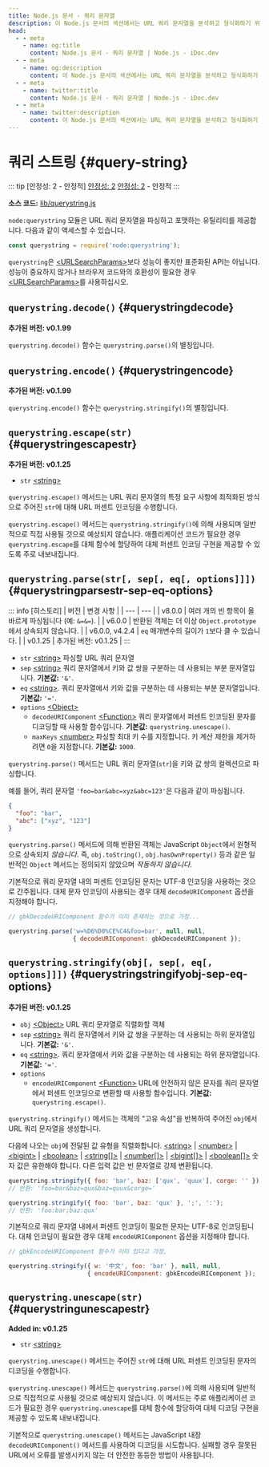 ```yaml
---
title: Node.js 문서 - 쿼리 문자열
description: 이 Node.js 문서의 섹션에서는 URL 쿼리 문자열을 분석하고 형식화하기 위한 유틸리티를 제공하는 querystring 모듈에 대해 자세히 설명합니다. 특수 문자의 이스케이프 및 언이스케이프, 중첩된 객체 처리, 쿼리 문자열 직렬화 관리 방법이 포함됩니다.
head:
  - - meta
    - name: og:title
      content: Node.js 문서 - 쿼리 문자열 | Node.js - iDoc.dev
  - - meta
    - name: og:description
      content: 이 Node.js 문서의 섹션에서는 URL 쿼리 문자열을 분석하고 형식화하기 위한 유틸리티를 제공하는 querystring 모듈에 대해 자세히 설명합니다. 특수 문자의 이스케이프 및 언이스케이프, 중첩된 객체 처리, 쿼리 문자열 직렬화 관리 방법이 포함됩니다.
  - - meta
    - name: twitter:title
      content: Node.js 문서 - 쿼리 문자열 | Node.js - iDoc.dev
  - - meta
    - name: twitter:description
      content: 이 Node.js 문서의 섹션에서는 URL 쿼리 문자열을 분석하고 형식화하기 위한 유틸리티를 제공하는 querystring 모듈에 대해 자세히 설명합니다. 특수 문자의 이스케이프 및 언이스케이프, 중첩된 객체 처리, 쿼리 문자열 직렬화 관리 방법이 포함됩니다.
---
```



# 쿼리 스트링 {#query-string}

::: tip [안정성: 2 - 안정적]
[안정성: 2](/ko/nodejs/api/documentation#stability-index) [안정성: 2](/ko/nodejs/api/documentation#stability-index) - 안정적
:::

**소스 코드:** [lib/querystring.js](https://github.com/nodejs/node/blob/v23.5.0/lib/querystring.js)

`node:querystring` 모듈은 URL 쿼리 문자열을 파싱하고 포맷하는 유틸리티를 제공합니다. 다음과 같이 액세스할 수 있습니다.

```js [ESM]
const querystring = require('node:querystring');
```

`querystring`은 [\<URLSearchParams\>](/ko/nodejs/api/url#class-urlsearchparams)보다 성능이 좋지만 표준화된 API는 아닙니다. 성능이 중요하지 않거나 브라우저 코드와의 호환성이 필요한 경우 [\<URLSearchParams\>](/ko/nodejs/api/url#class-urlsearchparams)를 사용하십시오.

## `querystring.decode()` {#querystringdecode}

**추가된 버전: v0.1.99**

`querystring.decode()` 함수는 `querystring.parse()`의 별칭입니다.

## `querystring.encode()` {#querystringencode}

**추가된 버전: v0.1.99**

`querystring.encode()` 함수는 `querystring.stringify()`의 별칭입니다.

## `querystring.escape(str)` {#querystringescapestr}

**추가된 버전: v0.1.25**

- `str` [\<string\>](https://developer.mozilla.org/en-US/docs/Web/JavaScript/Data_structures#String_type)

`querystring.escape()` 메서드는 URL 쿼리 문자열의 특정 요구 사항에 최적화된 방식으로 주어진 `str`에 대해 URL 퍼센트 인코딩을 수행합니다.

`querystring.escape()` 메서드는 `querystring.stringify()`에 의해 사용되며 일반적으로 직접 사용될 것으로 예상되지 않습니다. 애플리케이션 코드가 필요한 경우 `querystring.escape`를 대체 함수에 할당하여 대체 퍼센트 인코딩 구현을 제공할 수 있도록 주로 내보내집니다.

## `querystring.parse(str[, sep[, eq[, options]]])` {#querystringparsestr-sep-eq-options}

::: info [히스토리]
| 버전 | 변경 사항 |
| --- | --- |
| v8.0.0 | 여러 개의 빈 항목이 올바르게 파싱됩니다 (예: `&=&=`). |
| v6.0.0 | 반환된 객체는 더 이상 `Object.prototype`에서 상속되지 않습니다. |
| v6.0.0, v4.2.4 | `eq` 매개변수의 길이가 `1`보다 클 수 있습니다. |
| v0.1.25 | 추가된 버전: v0.1.25 |
:::

- `str` [\<string\>](https://developer.mozilla.org/en-US/docs/Web/JavaScript/Data_structures#String_type) 파싱할 URL 쿼리 문자열
- `sep` [\<string\>](https://developer.mozilla.org/en-US/docs/Web/JavaScript/Data_structures#String_type) 쿼리 문자열에서 키와 값 쌍을 구분하는 데 사용되는 부분 문자열입니다. **기본값:** `'&'`.
- `eq` [\<string\>](https://developer.mozilla.org/en-US/docs/Web/JavaScript/Data_structures#String_type). 쿼리 문자열에서 키와 값을 구분하는 데 사용되는 부분 문자열입니다. **기본값:** `'='`.
- `options` [\<Object\>](https://developer.mozilla.org/en-US/docs/Web/JavaScript/Reference/Global_Objects/Object)
    - `decodeURIComponent` [\<Function\>](https://developer.mozilla.org/en-US/docs/Web/JavaScript/Reference/Global_Objects/Function) 쿼리 문자열에서 퍼센트 인코딩된 문자를 디코딩할 때 사용할 함수입니다. **기본값:** `querystring.unescape()`.
    - `maxKeys` [\<number\>](https://developer.mozilla.org/en-US/docs/Web/JavaScript/Data_structures#Number_type) 파싱할 최대 키 수를 지정합니다. 키 계산 제한을 제거하려면 `0`을 지정합니다. **기본값:** `1000`.

`querystring.parse()` 메서드는 URL 쿼리 문자열(`str`)을 키와 값 쌍의 컬렉션으로 파싱합니다.

예를 들어, 쿼리 문자열 `'foo=bar&abc=xyz&abc=123'`은 다음과 같이 파싱됩니다.

```json [JSON]
{
  "foo": "bar",
  "abc": ["xyz", "123"]
}
```

`querystring.parse()` 메서드에 의해 반환된 객체는 JavaScript `Object`에서 원형적으로 상속되지 *않습니다*. 즉, `obj.toString()`, `obj.hasOwnProperty()` 등과 같은 일반적인 `Object` 메서드는 정의되지 않았으며 *작동하지 않습니다*.

기본적으로 쿼리 문자열 내의 퍼센트 인코딩된 문자는 UTF-8 인코딩을 사용하는 것으로 간주됩니다. 대체 문자 인코딩이 사용되는 경우 대체 `decodeURIComponent` 옵션을 지정해야 합니다.

```js [ESM]
// gbkDecodeURIComponent 함수가 이미 존재하는 것으로 가정...

querystring.parse('w=%D6%D0%CE%C4&foo=bar', null, null,
                  { decodeURIComponent: gbkDecodeURIComponent });
```

## `querystring.stringify(obj[, sep[, eq[, options]]])` {#querystringstringifyobj-sep-eq-options}

**추가된 버전: v0.1.25**

- `obj` [\<Object\>](https://developer.mozilla.org/en-US/docs/Web/JavaScript/Reference/Global_Objects/Object) URL 쿼리 문자열로 직렬화할 객체
- `sep` [\<string\>](https://developer.mozilla.org/en-US/docs/Web/JavaScript/Data_structures#String_type) 쿼리 문자열에서 키와 값 쌍을 구분하는 데 사용되는 하위 문자열입니다. **기본값:** `'&'`.
- `eq` [\<string\>](https://developer.mozilla.org/en-US/docs/Web/JavaScript/Data_structures#String_type). 쿼리 문자열에서 키와 값을 구분하는 데 사용되는 하위 문자열입니다. **기본값:** `'='`.
- `options` 
    - `encodeURIComponent` [\<Function\>](https://developer.mozilla.org/en-US/docs/Web/JavaScript/Reference/Global_Objects/Function) URL에 안전하지 않은 문자를 쿼리 문자열에서 퍼센트 인코딩으로 변환할 때 사용할 함수입니다. **기본값:** `querystring.escape()`.
  
 

`querystring.stringify()` 메서드는 객체의 "고유 속성"을 반복하여 주어진 `obj`에서 URL 쿼리 문자열을 생성합니다.

다음에 나오는 `obj`에 전달된 값 유형을 직렬화합니다. [\<string\>](https://developer.mozilla.org/en-US/docs/Web/JavaScript/Data_structures#String_type) | [\<number\>](https://developer.mozilla.org/en-US/docs/Web/JavaScript/Data_structures#Number_type) | [\<bigint\>](https://developer.mozilla.org/en-US/docs/Web/JavaScript/Reference/Global_Objects/BigInt) | [\<boolean\>](https://developer.mozilla.org/en-US/docs/Web/JavaScript/Data_structures#Boolean_type) | [\<string[]\>](https://developer.mozilla.org/en-US/docs/Web/JavaScript/Data_structures#String_type) | [\<number[]\>](https://developer.mozilla.org/en-US/docs/Web/JavaScript/Data_structures#Number_type) | [\<bigint[]\>](https://developer.mozilla.org/en-US/docs/Web/JavaScript/Reference/Global_Objects/BigInt) | [\<boolean[]\>](https://developer.mozilla.org/en-US/docs/Web/JavaScript/Data_structures#Boolean_type) 숫자 값은 유한해야 합니다. 다른 입력 값은 빈 문자열로 강제 변환됩니다.

```js [ESM]
querystring.stringify({ foo: 'bar', baz: ['qux', 'quux'], corge: '' });
// 반환: 'foo=bar&baz=qux&baz=quux&corge='

querystring.stringify({ foo: 'bar', baz: 'qux' }, ';', ':');
// 반환: 'foo:bar;baz:qux'
```
기본적으로 쿼리 문자열 내에서 퍼센트 인코딩이 필요한 문자는 UTF-8로 인코딩됩니다. 대체 인코딩이 필요한 경우 대체 `encodeURIComponent` 옵션을 지정해야 합니다.

```js [ESM]
// gbkEncodeURIComponent 함수가 이미 있다고 가정,

querystring.stringify({ w: '中文', foo: 'bar' }, null, null,
                      { encodeURIComponent: gbkEncodeURIComponent });
```

## `querystring.unescape(str)` {#querystringunescapestr}

**Added in: v0.1.25**

- `str` [\<string\>](https://developer.mozilla.org/en-US/docs/Web/JavaScript/Data_structures#String_type)

`querystring.unescape()` 메서드는 주어진 `str`에 대해 URL 퍼센트 인코딩된 문자의 디코딩을 수행합니다.

`querystring.unescape()` 메서드는 `querystring.parse()`에 의해 사용되며 일반적으로 직접적으로 사용될 것으로 예상되지 않습니다. 이 메서드는 주로 애플리케이션 코드가 필요한 경우 `querystring.unescape`를 대체 함수에 할당하여 대체 디코딩 구현을 제공할 수 있도록 내보내집니다.

기본적으로 `querystring.unescape()` 메서드는 JavaScript 내장 `decodeURIComponent()` 메서드를 사용하여 디코딩을 시도합니다. 실패할 경우 잘못된 URL에서 오류를 발생시키지 않는 더 안전한 동등한 방법이 사용됩니다.

